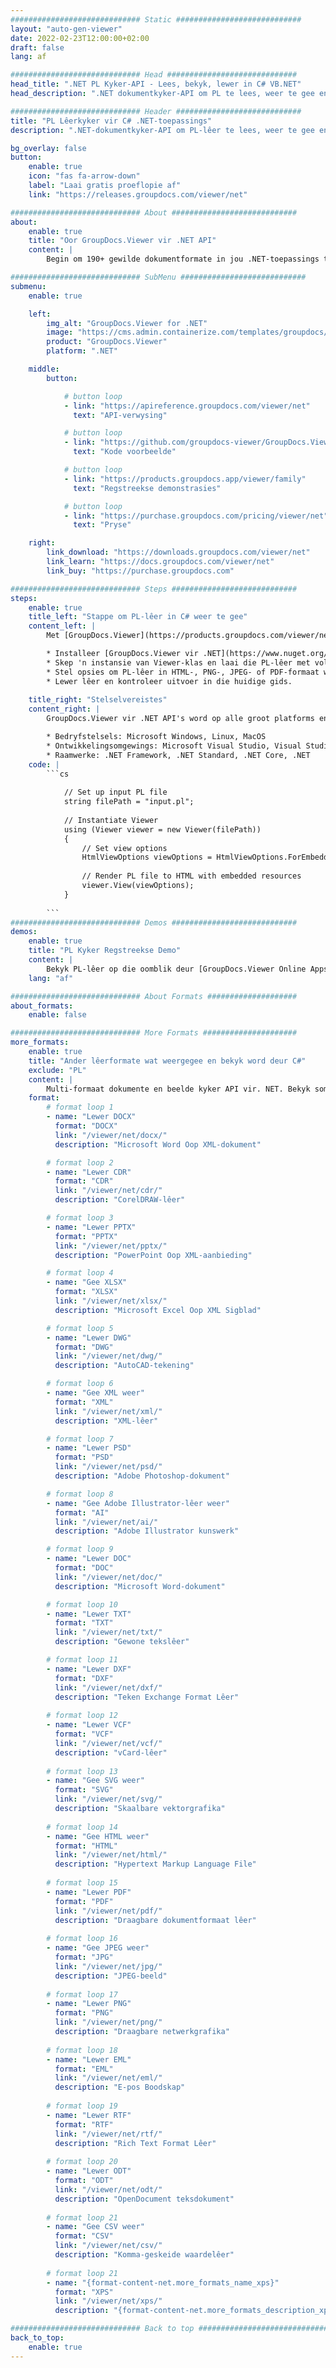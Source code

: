 ```yaml
---
############################# Static ############################
layout: "auto-gen-viewer"
date: 2022-02-23T12:00:00+02:00
draft: false
lang: af

############################# Head #############################
head_title: ".NET PL Kyker-API - Lees, bekyk, lewer in C# VB.NET"
head_description: ".NET dokumentkyker-API om PL te lees, weer te gee en te vertoon in enige tipe C#-, ASP.NET-, VB.NET- en .NET Core-toepassings."

############################# Header ############################
title: "PL Lêerkyker vir C# .NET-toepassings" 
description: ".NET-dokumentkyker-API om PL-lêer te lees, weer te gee en te vertoon in enige tipe C#-, ASP.NET-, VB.NET- en .NET Core-toepassings. Bekyk die gelewerde lêers met ware formatering en uitleg in HTML5, PDF of as 'n prent deur 'n paar reëls van die kode te gebruik." 

bg_overlay: false
button:
    enable: true
    icon: "fas fa-arrow-down"
    label: "Laai gratis proeflopie af"
    link: "https://releases.groupdocs.com/viewer/net"

############################# About ############################
about:
    enable: true
    title: "Oor GroupDocs.Viewer vir .NET API" 
    content: |
        Begin om 190+ gewilde dokumentformate in jou .NET-toepassings te bekyk deur GroupDocs.Viewer vir .NET API's te gebruik deur 'n paar reëls kode by te voeg. Ontwikkelaars kan maklik PDF, Woordverwerking, Excel Sigblad, Aanbieding, Visio, Project, Outlook en baie ander gewilde dokumentformate in HTML5, beeld of PDF-modusse vertoon. Die dokumentweergawe is vinnig, identies aan die oorspronklike bronlêer, en dit vereis nie die installering van bykomende sagteware of enige ander eksterne biblioteke nie.

############################# SubMenu ############################
submenu:
    enable: true

    left:
        img_alt: "GroupDocs.Viewer for .NET"
        image: "https://cms.admin.containerize.com/templates/groupdocs/images/product-logos/90x90-noborder/groupdocs-viewer-net.png"
        product: "GroupDocs.Viewer"
        platform: ".NET"

    middle:
        button:

            # button loop
            - link: "https://apireference.groupdocs.com/viewer/net"
              text: "API-verwysing"

            # button loop
            - link: "https://github.com/groupdocs-viewer/GroupDocs.Viewer-for-.NET"
              text: "Kode voorbeelde"

            # button loop
            - link: "https://products.groupdocs.app/viewer/family"
              text: "Regstreekse demonstrasies"

            # button loop
            - link: "https://purchase.groupdocs.com/pricing/viewer/net"
              text: "Pryse"

    right:
        link_download: "https://downloads.groupdocs.com/viewer/net"
        link_learn: "https://docs.groupdocs.com/viewer/net"
        link_buy: "https://purchase.groupdocs.com"

############################# Steps ############################
steps:
    enable: true
    title_left: "Stappe om PL-lêer in C# weer te gee" 
    content_left: |
        Met [GroupDocs.Viewer](https://products.groupdocs.com/viewer/net/) kan jy PL in 'n paar stappe na HTML, JPEG, PNG of PDF weergee.

        * Installeer [GroupDocs.Viewer vir .NET](https://www.nuget.org/packages/groupdocs.viewer) deur jou gunsteling pakketbestuurder te gebruik. 
        * Skep 'n instansie van Viewer-klas en laai die PL-lêer met volle pad. 
        * Stel opsies om PL-lêer in HTML-, PNG-, JPEG- of PDF-formaat weer te gee. 
        * Lewer lêer en kontroleer uitvoer in die huidige gids. 
        
    title_right: "Stelselvereistes" 
    content_right: |
        GroupDocs.Viewer vir .NET API's word op alle groot platforms en bedryfstelsels ondersteun. Voordat u die kode hieronder uitvoer, maak asseblief seker dat u die volgende voorvereistes op u stelsel geïnstalleer het.

        * Bedryfstelsels: Microsoft Windows, Linux, MacOS 
        * Ontwikkelingsomgewings: Microsoft Visual Studio, Visual Studio Code, .NET CLI 
        * Raamwerke: .NET Framework, .NET Standard, .NET Core, .NET 
    code: |
        ```cs
                        
            // Set up input PL file
            string filePath = "input.pl";
        
            // Instantiate Viewer
            using (Viewer viewer = new Viewer(filePath))
            {
            	// Set view options 
            	HtmlViewOptions viewOptions = HtmlViewOptions.ForEmbeddedResources();
                    
            	// Render PL file to HTML with embedded resources
            	viewer.View(viewOptions);
            }
             
        ```
############################# Demos ############################
demos:
    enable: true
    title: "PL Kyker Regstreekse Demo"
    content: |
        Bekyk PL-lêer op die oomblik deur [GroupDocs.Viewer Online Apps](https://products.groupdocs.app/viewer/pl) se webwerf te besoek.
    lang: "af"

############################# About Formats ####################
about_formats:
    enable: false

############################# More Formats #####################
more_formats:
    enable: true
    title: "Ander lêerformate wat weergegee en bekyk word deur C#"
    exclude: "PL"
    content: |
        Multi-formaat dokumente en beelde kyker API vir. NET. Bekyk sommige van die gewilde lêerformate hieronder sonder enige eksterne kykers.
    format: 
        # format loop 1
        - name: "Lewer DOCX"
          format: "DOCX"
          link: "/viewer/net/docx/"
          description: "Microsoft Word Oop XML-dokument" 

        # format loop 2
        - name: "Lewer CDR" 
          format: "CDR"
          link: "/viewer/net/cdr/"
          description: "CorelDRAW-lêer" 

        # format loop 3
        - name: "Lewer PPTX"
          format: "PPTX"
          link: "/viewer/net/pptx/"
          description: "PowerPoint Oop XML-aanbieding" 

        # format loop 4
        - name: "Gee XLSX"
          format: "XLSX"
          link: "/viewer/net/xlsx/"
          description: "Microsoft Excel Oop XML Sigblad" 

        # format loop 5
        - name: "Lewer DWG"
          format: "DWG"
          link: "/viewer/net/dwg/"
          description: "AutoCAD-tekening"

        # format loop 6
        - name: "Gee XML weer"
          format: "XML"
          link: "/viewer/net/xml/"
          description: "XML-lêer"

        # format loop 7
        - name: "Lewer PSD"
          format: "PSD"
          link: "/viewer/net/psd/"
          description: "Adobe Photoshop-dokument"

        # format loop 8
        - name: "Gee Adobe Illustrator-lêer weer"
          format: "AI"
          link: "/viewer/net/ai/"
          description: "Adobe Illustrator kunswerk"

        # format loop 9
        - name: "Lewer DOC"
          format: "DOC"
          link: "/viewer/net/doc/"
          description: "Microsoft Word-dokument" 

        # format loop 10
        - name: "Lewer TXT" 
          format: "TXT"
          link: "/viewer/net/txt/"
          description: "Gewone tekslêer" 

        # format loop 11
        - name: "Lewer DXF" 
          format: "DXF"
          link: "/viewer/net/dxf/"
          description: "Teken Exchange Format Lêer"  
          
        # format loop 12
        - name: "Lewer VCF"
          format: "VCF"
          link: "/viewer/net/vcf/"
          description: "vCard-lêer"  
              
        # format loop 13
        - name: "Gee SVG weer"
          format: "SVG"
          link: "/viewer/net/svg/"
          description: "Skaalbare vektorgrafika" 
          
        # format loop 14
        - name: "Gee HTML weer"
          format: "HTML"
          link: "/viewer/net/html/"
          description: "Hypertext Markup Language File" 
          
        # format loop 15
        - name: "Lewer PDF"
          format: "PDF"
          link: "/viewer/net/pdf/"
          description: "Draagbare dokumentformaat lêer"
          
        # format loop 16
        - name: "Gee JPEG weer"
          format: "JPG"
          link: "/viewer/net/jpg/"
          description: "JPEG-beeld"
          
        # format loop 17
        - name: "Lewer PNG"
          format: "PNG"
          link: "/viewer/net/png/"
          description: "Draagbare netwerkgrafika" 
          
        # format loop 18
        - name: "Lewer EML"
          format: "EML"
          link: "/viewer/net/eml/"
          description: "E-pos Boodskap" 
          
        # format loop 19
        - name: "Lewer RTF"
          format: "RTF"
          link: "/viewer/net/rtf/"
          description: "Rich Text Format Lêer" 
          
        # format loop 20
        - name: "Lewer ODT"
          format: "ODT"
          link: "/viewer/net/odt/"
          description: "OpenDocument teksdokument" 
          
        # format loop 21
        - name: "Gee CSV weer"
          format: "CSV"
          link: "/viewer/net/csv/"
          description: "Komma-geskeide waardelêer" 
          
        # format loop 21
        - name: "{format-content-net.more_formats_name_xps}"
          format: "XPS"
          link: "/viewer/net/xps/"
          description: "{format-content-net.more_formats_description_xps}" 

############################# Back to top ###############################
back_to_top:
    enable: true
---
```


